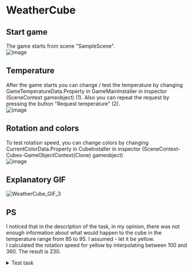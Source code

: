 # WeatherCube

## Start game
The game starts from scene "SampleScene".  
![image](https://user-images.githubusercontent.com/28690609/196653034-b9c89f44-7981-4c4f-9410-f65582faa17b.png)

## Temperature
After the game starts you can change / test the temperature by changing GameTemperatureData.Property in GameMainInstaller in inspector (SceneContext gameobject) (1).
Also you can repeat the request by pressing the button "Request temperature" (2).    
![image](https://user-images.githubusercontent.com/28690609/196662609-4b25b56b-ff54-4319-b993-de60e4faa5ec.png)  

## Rotation and colors
To test rotation speed, you can change colors by changing CurrentColorData.Property in CubeInstaller in inspector (SceneContext-Cubes-GameObjectContext(Clone) gameobject)  
![image](https://user-images.githubusercontent.com/28690609/196664934-cb3ddf97-83ca-4b4b-b0f8-2b265dea69fb.png)  

## Explanatory GIF  
![WeatherCube_GIF_3](https://user-images.githubusercontent.com/28690609/196676029-3806f96d-439a-4a42-ad2a-1249a70461e5.gif)

## PS

I noticed that in the description of the task, in my opinion, there was not enough information about what would happen to the cube in the temperature range from 85 to 95. I assumed - let it be yellow.  
I calculated the rotation speed for yellow by interpolating between 100 and 360. The result is 230.  


<details>
  <summary>Test task</summary>

## Task

Build a small unity application that places a cube in the center of the screen. The application periodically checks the temperature in Austin, TX (zip code 78734) and changes the color and rotation of the cube depending on the current temperature in Austin.

- The application can run in the editor for this deliverable  
- Use async/await where/if needed  
- Use Unitask where/if needed  
- Choose any free weather api you want  
- Turn the cube blue if the temperature is below 60 degrees F  
- Turn the cube green if the temperature is below 85 degrees F  
- Turn the cube red if the temperature is above 95 degrees F  
- The cube should continuously rotate around it’s Y axis no matter the temperature  
- The cube should rotate 5 degrees / second if blue  
- The cube should rotate 100 degrees / second if green  
- The cube should rotate 360 degrees /second if red  

We’re not particular on the Unity version that you use and you do not need to build a player.  
We’ll just test your code in the editor.  
We’re interested first and foremost in correctness.  
HINT: Obviously, when we run the application the temperature will be fixed at that time, so how can you enable us to “test” that your requirements work given any temperature.  
We’re not looking for you to include a complicated unit test framework.  
Instead, show us how you tested your application to be confident any temperature will work even though we can only see the cube reacting to the current temperature.

 
</details>  
